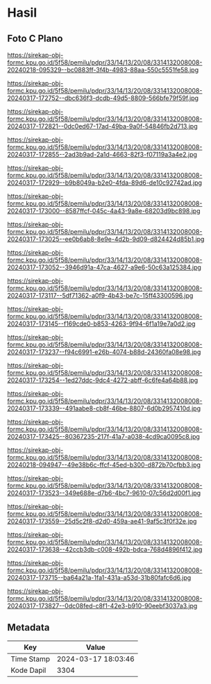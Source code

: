 # Hasil

## Foto C Plano

https://sirekap-obj-formc.kpu.go.id/5f58/pemilu/pdpr/33/14/13/20/08/3314132008008-20240218-095329--bc0883ff-3f4b-4983-88aa-550c5551fe58.jpg

https://sirekap-obj-formc.kpu.go.id/5f58/pemilu/pdpr/33/14/13/20/08/3314132008008-20240317-172752--dbc636f3-dcdb-49d5-8809-566bfe79f59f.jpg

https://sirekap-obj-formc.kpu.go.id/5f58/pemilu/pdpr/33/14/13/20/08/3314132008008-20240317-172821--0dc0ed67-17ad-49ba-9a0f-54846fb2d713.jpg

https://sirekap-obj-formc.kpu.go.id/5f58/pemilu/pdpr/33/14/13/20/08/3314132008008-20240317-172855--2ad3b9ad-2a1d-4663-82f3-f07119a3a4e2.jpg

https://sirekap-obj-formc.kpu.go.id/5f58/pemilu/pdpr/33/14/13/20/08/3314132008008-20240317-172929--b9b8049a-b2e0-4fda-89d6-de10c92742ad.jpg

https://sirekap-obj-formc.kpu.go.id/5f58/pemilu/pdpr/33/14/13/20/08/3314132008008-20240317-173000--8587ffcf-045c-4a43-9a8e-68203d9bc898.jpg

https://sirekap-obj-formc.kpu.go.id/5f58/pemilu/pdpr/33/14/13/20/08/3314132008008-20240317-173025--ee0b6ab8-8e9e-4d2b-9d09-d824424d85b1.jpg

https://sirekap-obj-formc.kpu.go.id/5f58/pemilu/pdpr/33/14/13/20/08/3314132008008-20240317-173052--3946d91a-47ca-4627-a9e6-50c63a125384.jpg

https://sirekap-obj-formc.kpu.go.id/5f58/pemilu/pdpr/33/14/13/20/08/3314132008008-20240317-173117--5df71362-a0f9-4b43-be7c-15ff43300596.jpg

https://sirekap-obj-formc.kpu.go.id/5f58/pemilu/pdpr/33/14/13/20/08/3314132008008-20240317-173145--f169cde0-b853-4263-9f94-6f1a19e7a0d2.jpg

https://sirekap-obj-formc.kpu.go.id/5f58/pemilu/pdpr/33/14/13/20/08/3314132008008-20240317-173237--f94c6991-e26b-4074-b88d-24360fa08e98.jpg

https://sirekap-obj-formc.kpu.go.id/5f58/pemilu/pdpr/33/14/13/20/08/3314132008008-20240317-173254--1ed27ddc-9dc4-4272-abff-6c6fe4a64b88.jpg

https://sirekap-obj-formc.kpu.go.id/5f58/pemilu/pdpr/33/14/13/20/08/3314132008008-20240317-173339--491aabe8-cb8f-46be-8807-6d0b2957410d.jpg

https://sirekap-obj-formc.kpu.go.id/5f58/pemilu/pdpr/33/14/13/20/08/3314132008008-20240317-173425--80367235-217f-41a7-a038-4cd9ca0095c8.jpg

https://sirekap-obj-formc.kpu.go.id/5f58/pemilu/pdpr/33/14/13/20/08/3314132008008-20240218-094947--49e38b6c-ffcf-45ed-b300-d872b70cfbb3.jpg

https://sirekap-obj-formc.kpu.go.id/5f58/pemilu/pdpr/33/14/13/20/08/3314132008008-20240317-173523--349e688e-d7b6-4bc7-9610-07c56d2d00f1.jpg

https://sirekap-obj-formc.kpu.go.id/5f58/pemilu/pdpr/33/14/13/20/08/3314132008008-20240317-173559--25d5c2f8-d2d0-459a-ae41-9af5c3f0f32e.jpg

https://sirekap-obj-formc.kpu.go.id/5f58/pemilu/pdpr/33/14/13/20/08/3314132008008-20240317-173638--42ccb3db-c008-492b-bdca-768d4896f412.jpg

https://sirekap-obj-formc.kpu.go.id/5f58/pemilu/pdpr/33/14/13/20/08/3314132008008-20240317-173715--ba64a21a-1fa1-431a-a53d-31b80fafc6d6.jpg

https://sirekap-obj-formc.kpu.go.id/5f58/pemilu/pdpr/33/14/13/20/08/3314132008008-20240317-173827--0dc08fed-c8f1-42e3-b910-90eebf3037a3.jpg


## Metadata

| Key        | Value               |
| ---------- | ------------------- |
| Time Stamp | 2024-03-17 18:03:46 |
| Kode Dapil | 3304                |



